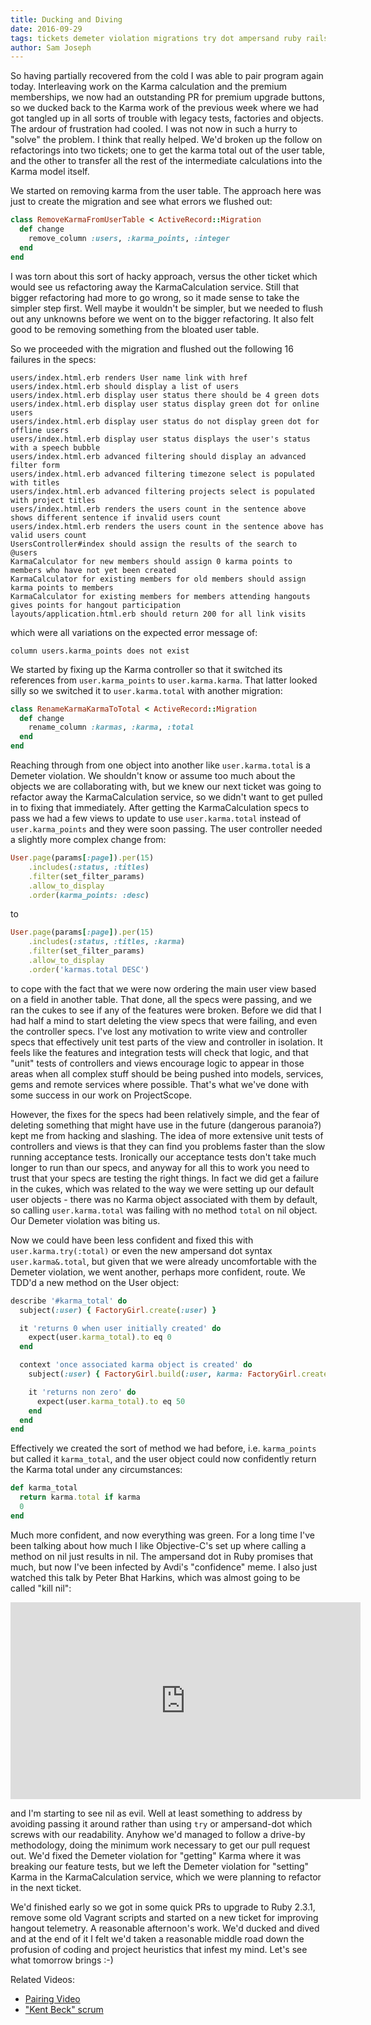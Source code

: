```yaml
---
title: Ducking and Diving
date: 2016-09-29
tags: tickets demeter violation migrations try dot ampersand ruby rails feature integration unit tests
author: Sam Joseph
---
```


So having partially recovered from the cold I was able to pair program again today.  Interleaving work on the Karma calculation and the premium memberships, we now had an outstanding PR for premium upgrade buttons, so we ducked back to the Karma work of the previous week where we had got tangled up in all sorts of trouble with legacy tests, factories and objects.  The ardour of frustration had cooled.  I was not now in such a hurry to "solve" the problem.  I think that really helped.  We'd broken up the follow on refactorings into two tickets; one to get the karma total out of the user table, and the other to transfer all the rest of the intermediate calculations into the Karma model itself.

We started on removing karma from the user table.  The approach here was just to create the migration and see what errors we flushed out:

```rb
class RemoveKarmaFromUserTable < ActiveRecord::Migration
  def change
    remove_column :users, :karma_points, :integer
  end
end
```

I was torn about this sort of hacky approach, versus the other ticket which would see us refactoring away the KarmaCalculation service.  Still that bigger refactoring had more to go wrong, so it made sense to take the simpler step first.  Well maybe it wouldn't be simpler, but we needed to flush out any unknowns before we went on to the bigger refactoring.  It also felt good to be removing something from the bloated user table.

So we proceeded with the migration and flushed out the following 16 failures in the specs:

```
users/index.html.erb renders User name link with href
users/index.html.erb should display a list of users
users/index.html.erb display user status there should be 4 green dots
users/index.html.erb display user status display green dot for online users
users/index.html.erb display user status do not display green dot for offline users
users/index.html.erb display user status displays the user's status with a speech bubble
users/index.html.erb advanced filtering should display an advanced filter form
users/index.html.erb advanced filtering timezone select is populated with titles
users/index.html.erb advanced filtering projects select is populated with project titles
users/index.html.erb renders the users count in the sentence above shows different sentence if invalid users count
users/index.html.erb renders the users count in the sentence above has valid users count
UsersController#index should assign the results of the search to @users
KarmaCalculator for new members should assign 0 karma points to members who have not yet been created
KarmaCalculator for existing members for old members should assign karma points to members
KarmaCalculator for existing members for members attending hangouts gives points for hangout participation
layouts/application.html.erb should return 200 for all link visits
```

which were all variations on the expected error message of:

```
column users.karma_points does not exist
```

We started by fixing up the Karma controller so that it switched its references from `user.karma_points` to `user.karma.karma`.  That latter looked silly so we switched it to `user.karma.total` with another migration:

```rb
class RenameKarmaKarmaToTotal < ActiveRecord::Migration
  def change
    rename_column :karmas, :karma, :total
  end
end
```

Reaching through from one object into another like `user.karma.total` is a Demeter violation.   We shouldn't know or assume too much about the objects we are collaborating with, but we knew our next ticket was going to refactor away the KarmaCalculation service, so we didn't want to get pulled in to fixing that immediately.  After getting the KarmaCalculation specs to pass we had a few views to update to use `user.karma.total` instead of `user.karma_points` and they were soon passing.  The user controller needed a slightly more complex change from:

```rb
User.page(params[:page]).per(15)
    .includes(:status, :titles)
    .filter(set_filter_params)
    .allow_to_display
    .order(karma_points: :desc)
```

to

```rb
User.page(params[:page]).per(15)
    .includes(:status, :titles, :karma)
    .filter(set_filter_params)
    .allow_to_display
    .order('karmas.total DESC')
```

to cope with the fact that we were now ordering the main user view based on a field in another table.  That done, all the specs were passing, and we ran the cukes to see if any of the features were broken. Before we did that I had half a mind to start deleting the view specs that were failing, and even the controller specs.  I've lost any motivation to write view and controller specs that effectively unit test parts of the view and controller in isolation.  It feels like the features and integration tests will check that logic, and that "unit" tests of controllers and views encourage logic to appear in those areas when all complex stuff should be being pushed into models, services, gems and remote services where possible.  That's what we've done with some success in our work on ProjectScope.

However, the fixes for the specs had been relatively simple, and the fear of deleting something that might have use in the future (dangerous paranoia?) kept me from hacking and slashing.  The idea of more extensive unit tests of controllers and views is that they can find you problems faster than the slow running acceptance tests.  Ironically our acceptance tests don't take much longer to run than our specs, and anyway for all this to work you need to trust that your specs are testing the right things.  In fact we did get a failure in the cukes, which was related to the way we were setting up our default user objects - there was no Karma object associated with them by default, so calling `user.karma.total` was failing with no method `total` on nil object.  Our Demeter violation was biting us.

Now we could have been less confident and fixed this with `user.karma.try(:total)` or even the new ampersand dot syntax `user.karma&.total`, but given that we were already uncomfortable with the Demeter violation, we went another, perhaps more confident, route.  We TDD'd a new method on the User object:

```rb
describe '#karma_total' do
  subject(:user) { FactoryGirl.create(:user) }

  it 'returns 0 when user initially created' do
    expect(user.karma_total).to eq 0
  end

  context 'once associated karma object is created' do
    subject(:user) { FactoryGirl.build(:user, karma: FactoryGirl.create(:karma, total: 50)) }

    it 'returns non zero' do
      expect(user.karma_total).to eq 50
    end
  end
end 
```

Effectively we created the sort of method we had before, i.e. `karma_points` but called it `karma_total`, and the user object could now confidently return the Karma total under any circumstances:

```rb
def karma_total
  return karma.total if karma
  0
end
```

Much more confident, and now everything was green.  For a long time I've been talking about how much I like Objective-C's set up where calling a method on nil just results in nil.  The ampersand dot in Ruby promises that much, but now I've been infected by Avdi's "confidence" meme.  I also just watched this talk by Peter Bhat Harkins, which was almost going to be called "kill nil":

<iframe style="display: block; margin: auto;" align="center" width="560" height="315" src="https://www.youtube.com/embed/tg3YjMqWNj0" frameborder="0" allowfullscreen></iframe>

and I'm starting to see nil as evil.  Well at least something to address by avoiding passing it around rather than using `try` or ampersand-dot which screws with our readability.  Anyhow we'd managed to follow a drive-by methodology, doing the minimum work necessary to get our pull request out.  We'd fixed the Demeter violation for "getting" Karma where it was breaking our feature tests, but we left the Demeter violation for "setting" Karma in the KarmaCalculation service, which we were planning to refactor in the next ticket.

We'd finished early so we got in some quick PRs to upgrade to Ruby 2.3.1, remove some old Vagrant scripts and started on a new ticket for improving hangout telemetry.  A reasonable afternoon's work.  We'd ducked and dived and at the end of it I felt we'd taken a reasonable middle road down the profusion of coding and project heuristics that infest my mind.  Let's see what tomorrow brings :-)

Related Videos:

* [Pairing Video](https://www.youtube.com/watch?v=fPGJ5lon92M)
* ["Kent Beck" scrum](https://www.youtube.com/watch?v=r6pWaOVKyRM)
 




